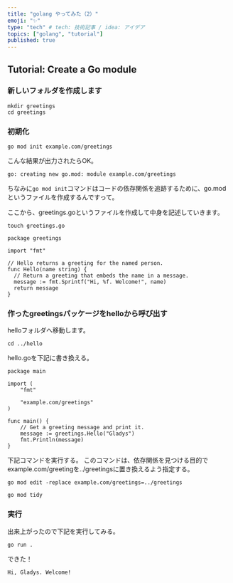 ```yaml
---
title: "golang やってみた（2）"
emoji: "✨"
type: "tech" # tech: 技術記事 / idea: アイデア
topics: ["golang", "tutorial"]
published: true
---
```


## Tutorial: Create a Go module

### 新しいフォルダを作成します

```
mkdir greetings
cd greetings
```

### 初期化

```
go mod init example.com/greetings
```

こんな結果が出力されたらOK。

```
go: creating new go.mod: module example.com/greetings
```

ちなみに`go mod init`コマンドはコードの依存関係を追跡するために、go.modというファイルを作成するんですって。

ここから、greetings.goというファイルを作成して中身を記述していきます。

```
touch greetings.go
```

```
package greetings

import "fmt"

// Hello returns a greeting for the named person.
func Hello(name string) {
  // Return a greeting that embeds the name in a message.
  message := fmt.Sprintf("Hi, %f. Welcome!", name)
  return message
}
```

### 作ったgreetingsパッケージをhelloから呼び出す

helloフォルダへ移動します。

```
cd ../hello
```

hello.goを下記に書き換える。

```
package main

import (
	"fmt"

	"example.com/greetings"
)

func main() {
	// Get a greeting message and print it.
	message := greetings.Hello("Gladys")
	fmt.Println(message)
}
```

下記コマンドを実行する。
このコマンドは、依存関係を見つける目的でexample.com/greetingを../greetingsに置き換えるよう指定する。

```
go mod edit -replace example.com/greetings=../greetings
```

```
go mod tidy
```

### 実行
出来上がったので下記を実行してみる。

```
go run .
```

できた！

```
Hi, Gladys. Welcome!
```

